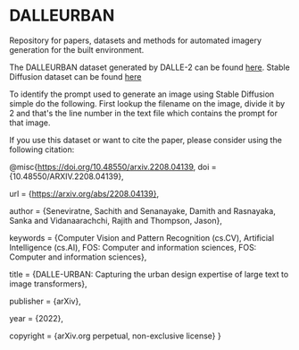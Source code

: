 # DALLEURBAN
Repository for papers, datasets and methods for automated imagery generation for the built environment.

The DALLEURBAN dataset generated by DALLE-2 can be found [here](https://drive.google.com/drive/folders/126tJOGeu2xw5Dzrs_FneUeMPVj2z9IKP?usp=sharing).
Stable Diffusion dataset can be found [here](https://mediaflux.researchsoftware.unimelb.edu.au:443/mflux/share.mfjp?_token=9OgdI7JnaOzeWYIx9w641128224286&browser=true&filename=DALLEURBAN_dataset.zip)

To identify the prompt used to generate an image using Stable Diffusion simple do the following. First lookup the filename on the image, divide it by 2 and that's the line number in the text file which contains the prompt for that image.

If you use this dataset or want to cite the paper, please consider using the following citation:

@misc{https://doi.org/10.48550/arxiv.2208.04139,
  doi = {10.48550/ARXIV.2208.04139},
  
  url = {https://arxiv.org/abs/2208.04139},
  
  author = {Seneviratne, Sachith and Senanayake, Damith and Rasnayaka, Sanka and Vidanaarachchi, Rajith and Thompson, Jason},
  
  keywords = {Computer Vision and Pattern Recognition (cs.CV), Artificial Intelligence (cs.AI), FOS: Computer and information sciences, FOS: Computer and information sciences},
  
  title = {DALLE-URBAN: Capturing the urban design expertise of large text to image transformers},
  
  publisher = {arXiv},
  
  year = {2022},
  
  copyright = {arXiv.org perpetual, non-exclusive license}
}
